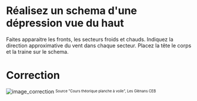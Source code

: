 ﻿# Réalisez un schema d'une dépression vue du haut
Faites apparaitre les fronts, les secteurs froids et chauds. Indiquez la direction approximative du vent dans chaque secteur. Placez la tête le corps et la traine sur le schema. 

# Correction
![image_correction](./images/nuage_depression.png)
<sup><sub>Source "Cours théorique planche à voile", Les Glénans CEB </sub></sup>